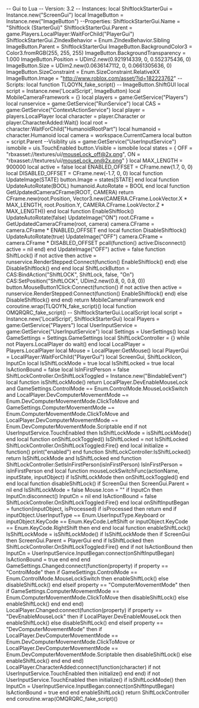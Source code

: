 -- Gui to Lua -- Version: 3.2 -- Instances: local ShiftlockStarterGui = Instance.new("ScreenGui") local ImageButton = Instance.new("ImageButton") --Properties: ShiftlockStarterGui.Name = "Shiftlock (StarterGui)" ShiftlockStarterGui.Parent = game.Players.LocalPlayer:WaitForChild("PlayerGui") ShiftlockStarterGui.ZIndexBehavior = Enum.ZIndexBehavior.Sibling ImageButton.Parent = ShiftlockStarterGui ImageButton.BackgroundColor3 = Color3.fromRGB(255, 255, 255) ImageButton.BackgroundTransparency = 1.000 ImageButton.Position = UDim2.new(0.921914339, 0, 0.552375436, 0) ImageButton.Size = UDim2.new(0.0636147112, 0, 0.0661305636, 0) ImageButton.SizeConstraint = Enum.SizeConstraint.RelativeXX ImageButton.Image = "http://www.roblox.com/asset/?id=182223762" -- Scripts: local function TLQOYN_fake_script() -- ImageButton.ShiftGUI 	local script = Instance.new('LocalScript', ImageButton) 	local MobileCameraFramework = {} 	local players = game:GetService("Players") 	local runservice = game:GetService("RunService") 	local CAS = game:GetService("ContextActionService") 	local player = players.LocalPlayer 	local character = player.Character or player.CharacterAdded:Wait() 	local root = character:WaitForChild("HumanoidRootPart") 	local humanoid = character.Humanoid 	local camera = workspace.CurrentCamera 	local button = script.Parent 	--Visiblity 	uis = game:GetService("UserInputService") 	ismobile = uis.TouchEnabled 	button.Visible = ismobile 	local states = { 		OFF = "rbxasset://textures/ui/mouseLock_off@2x.png", 		ON = "rbxasset://textures/ui/mouseLock_on@2x.png" 	} 	local MAX_LENGTH = 900000 	local active = false 	local ENABLED_OFFSET = CFrame.new(1.7, 0, 0) 	local DISABLED_OFFSET = CFrame.new(-1.7, 0, 0) 	local function UpdateImage(STATE) 		button.Image = states[STATE] 	end 	local function UpdateAutoRotate(BOOL) 		humanoid.AutoRotate = BOOL 	end 	local function GetUpdatedCameraCFrame(ROOT, CAMERA) 		return CFrame.new(root.Position, Vector3.new(CAMERA.CFrame.LookVector.X * MAX_LENGTH, root.Position.Y, CAMERA.CFrame.LookVector.Z * MAX_LENGTH)) 	end 	local function EnableShiftlock() 		UpdateAutoRotate(false) 		UpdateImage("ON") 		root.CFrame = GetUpdatedCameraCFrame(root, camera) 		camera.CFrame = camera.CFrame * ENABLED_OFFSET 	end 	local function DisableShiftlock() 		UpdateAutoRotate(true) 		UpdateImage("OFF") 		camera.CFrame = camera.CFrame * DISABLED_OFFSET 		pcall(function() 			active:Disconnect() 			active = nil 		end) 	end 	UpdateImage("OFF") 	active = false 	function ShiftLock() 		if not active then 			active = runservice.RenderStepped:Connect(function() 				EnableShiftlock() 			end) 		else 			DisableShiftlock() 		end 	end 	local ShiftLockButton = CAS:BindAction("ShiftLOCK", ShiftLock, false, "On") 	CAS:SetPosition("ShiftLOCK", UDim2.new(0.8, 0, 0.8, 0)) 	button.MouseButton1Click:Connect(function() 		if not active then 			active = runservice.RenderStepped:Connect(function() 				EnableShiftlock() 			end) 		else 			DisableShiftlock() 		end 	end) 	return MobileCameraFramework end coroutine.wrap(TLQOYN_fake_script)() local function OMQRQRC_fake_script() -- ShiftlockStarterGui.LocalScript 	local script = Instance.new('LocalScript', ShiftlockStarterGui) 	local Players = game:GetService("Players") 	local UserInputService = game:GetService("UserInputService") 	local Settings = UserSettings() 	local GameSettings = Settings.GameSettings 	local ShiftLockController = {} 	while not Players.LocalPlayer do 		wait() 	end 	local LocalPlayer = Players.LocalPlayer 	local Mouse = LocalPlayer:GetMouse() 	local PlayerGui = LocalPlayer:WaitForChild("PlayerGui") 	local ScreenGui, ShiftLockIcon, InputCn 	local IsShiftLockMode = true 	local IsShiftLocked = true 	local IsActionBound = false 	local IsInFirstPerson = false 	ShiftLockController.OnShiftLockToggled = Instance.new("BindableEvent") 	local function isShiftLockMode() 		return LocalPlayer.DevEnableMouseLock and GameSettings.ControlMode == Enum.ControlMode.MouseLockSwitch and LocalPlayer.DevComputerMovementMode ~= Enum.DevComputerMovementMode.ClickToMove and GameSettings.ComputerMovementMode ~= Enum.ComputerMovementMode.ClickToMove and LocalPlayer.DevComputerMovementMode ~= Enum.DevComputerMovementMode.Scriptable 	end 	if not UserInputService.TouchEnabled then 		IsShiftLockMode = isShiftLockMode() 	end 	local function onShiftLockToggled() 		IsShiftLocked = not IsShiftLocked 		ShiftLockController.OnShiftLockToggled:Fire() 	end 	local initialize = function() 		print("enabled") 	end 	function ShiftLockController:IsShiftLocked() 		return IsShiftLockMode and IsShiftLocked 	end 	function ShiftLockController:SetIsInFirstPerson(isInFirstPerson) 		IsInFirstPerson = isInFirstPerson 	end 	local function mouseLockSwitchFunc(actionName, inputState, inputObject) 		if IsShiftLockMode then 			onShiftLockToggled() 		end 	end 	local function disableShiftLock() 		if ScreenGui then 			ScreenGui.Parent = nil 		end 		IsShiftLockMode = false 		Mouse.Icon = "" 		if InputCn then 			InputCn:disconnect() 			InputCn = nil 		end 		IsActionBound = false 		ShiftLockController.OnShiftLockToggled:Fire() 	end 	local onShiftInputBegan = function(inputObject, isProcessed) 		if isProcessed then 			return 		end 		if inputObject.UserInputType ~= Enum.UserInputType.Keyboard or inputObject.KeyCode == Enum.KeyCode.LeftShift or inputObject.KeyCode == Enum.KeyCode.RightShift then 		end 	end 	local function enableShiftLock() 		IsShiftLockMode = isShiftLockMode() 		if IsShiftLockMode then 			if ScreenGui then 				ScreenGui.Parent = PlayerGui 			end 			if IsShiftLocked then 				ShiftLockController.OnShiftLockToggled:Fire() 			end 			if not IsActionBound then 				InputCn = UserInputService.InputBegan:connect(onShiftInputBegan) 				IsActionBound = true 			end 		end 	end 	GameSettings.Changed:connect(function(property) 		if property == "ControlMode" then 			if GameSettings.ControlMode == Enum.ControlMode.MouseLockSwitch then 				enableShiftLock() 			else 				disableShiftLock() 			end 		elseif property == "ComputerMovementMode" then 			if GameSettings.ComputerMovementMode == Enum.ComputerMovementMode.ClickToMove then 				disableShiftLock() 			else 				enableShiftLock() 			end 		end 	end) 	LocalPlayer.Changed:connect(function(property) 		if property == "DevEnableMouseLock" then 			if LocalPlayer.DevEnableMouseLock then 				enableShiftLock() 			else 				disableShiftLock() 			end 		elseif property == "DevComputerMovementMode" then 			if LocalPlayer.DevComputerMovementMode == Enum.DevComputerMovementMode.ClickToMove or LocalPlayer.DevComputerMovementMode == Enum.DevComputerMovementMode.Scriptable then 				disableShiftLock() 			else 				enableShiftLock() 			end 		end 	end) 	LocalPlayer.CharacterAdded:connect(function(character) 		if not UserInputService.TouchEnabled then 			initialize() 		end 	end) 	if not UserInputService.TouchEnabled then 		initialize() 		if isShiftLockMode() then 			InputCn = UserInputService.InputBegan:connect(onShiftInputBegan) 			IsActionBound = true 		end 	end 	enableShiftLock() 	return ShiftLockController end coroutine.wrap(OMQRQRC_fake_script)()
